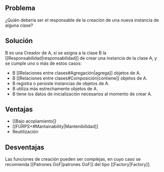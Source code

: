 ## Problema
¿Quién debería ser el responsable de la creación de una nueva instancia de alguna clase?

## Solución
B es una Creador de A, si se asigna a la clase B la [[Responsabilidad|responsabilidad]] de crear una instancia de la clase A, y se cumple uno o más de estos casos:
- B [[Relaciones entre clases#Agregación|agrega]] objetos de A.
- B [[Relaciones entre clases#Composición|contiene]] objetos de A.
- B registra o persiste instancias de objetos de A.
- B utiliza más estrechamente objetos de A.
- B tiene los datos de inicialización necesarios al momento de crear A.

## Ventajas
- [[Bajo acoplamiento]]
- [[FURPS+#Mantainability|Mantenibilidad]]
- Reutilización

## Desventajas
Las funciones de creación pueden ser complejas, en cuyo caso se recomienda [[Patrones GoF|patrones GoF]] del tipo [[Factory|Factory]].